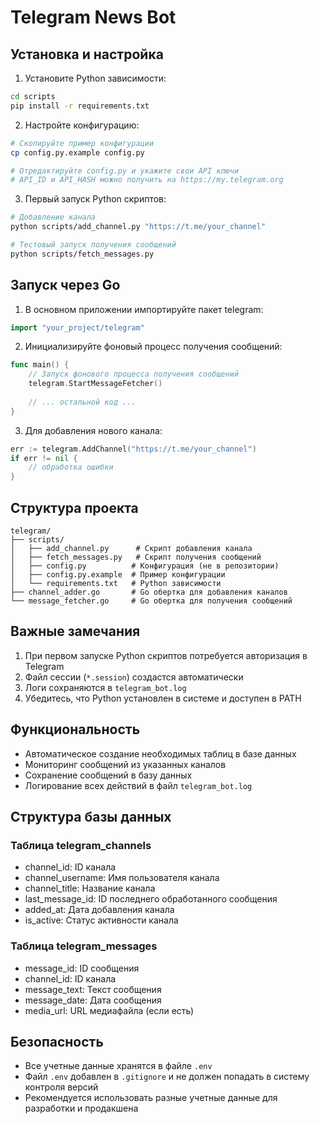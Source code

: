 # Telegram News Bot

## Установка и настройка

1. Установите Python зависимости:
```bash
cd scripts
pip install -r requirements.txt
```

2. Настройте конфигурацию:
```bash
# Скопируйте пример конфигурации
cp config.py.example config.py

# Отредактируйте config.py и укажите свои API ключи
# API_ID и API_HASH можно получить на https://my.telegram.org
```

3. Первый запуск Python скриптов:
```bash
# Добавление канала
python scripts/add_channel.py "https://t.me/your_channel"

# Тестовый запуск получения сообщений
python scripts/fetch_messages.py
```

## Запуск через Go

1. В основном приложении импортируйте пакет telegram:
```go
import "your_project/telegram"
```

2. Инициализируйте фоновый процесс получения сообщений:
```go
func main() {
    // Запуск фонового процесса получения сообщений
    telegram.StartMessageFetcher()
    
    // ... остальной код ...
}
```

3. Для добавления нового канала:
```go
err := telegram.AddChannel("https://t.me/your_channel")
if err != nil {
    // обработка ошибки
}
```

## Структура проекта

```
telegram/
├── scripts/
│   ├── add_channel.py      # Скрипт добавления канала
│   ├── fetch_messages.py   # Скрипт получения сообщений
│   ├── config.py          # Конфигурация (не в репозитории)
│   ├── config.py.example  # Пример конфигурации
│   └── requirements.txt   # Python зависимости
├── channel_adder.go       # Go обертка для добавления каналов
└── message_fetcher.go     # Go обертка для получения сообщений
```

## Важные замечания

1. При первом запуске Python скриптов потребуется авторизация в Telegram
2. Файл сессии (`*.session`) создастся автоматически
3. Логи сохраняются в `telegram_bot.log`
4. Убедитесь, что Python установлен в системе и доступен в PATH

## Функциональность

- Автоматическое создание необходимых таблиц в базе данных
- Мониторинг сообщений из указанных каналов
- Сохранение сообщений в базу данных
- Логирование всех действий в файл `telegram_bot.log`

## Структура базы данных

### Таблица telegram_channels
- channel_id: ID канала
- channel_username: Имя пользователя канала
- channel_title: Название канала
- last_message_id: ID последнего обработанного сообщения
- added_at: Дата добавления канала
- is_active: Статус активности канала

### Таблица telegram_messages
- message_id: ID сообщения
- channel_id: ID канала
- message_text: Текст сообщения
- message_date: Дата сообщения
- media_url: URL медиафайла (если есть)

## Безопасность

- Все учетные данные хранятся в файле `.env`
- Файл `.env` добавлен в `.gitignore` и не должен попадать в систему контроля версий
- Рекомендуется использовать разные учетные данные для разработки и продакшена 